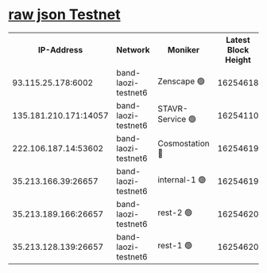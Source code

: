 
[raw json Testnet](https://rpc-check.bandt.stavr.tech/bandt/rpcbandt_result.json)
=

<table><tr><th>IP-Address</th><th>Network</th><th>Moniker</th><th>Latest Block Height</th><th>Earliest Block Height</th><th>Catching Up</th><th>Tx Index</th><th>Voting Power</th><th>Scan Time</th></tr><tr><td>93.115.25.178:6002</td><td>band-laozi-testnet6</td><td>Zenscape 🟢</td><td>16254618</td><td>12460001</td><td>False</td><td>on</td><td>0</td><td>2024-02-27T05:08:18.564875028UTC</td></tr><tr><td>135.181.210.171:14057</td><td>band-laozi-testnet6</td><td>STAVR-Service 🟢</td><td>16254110</td><td>15322501</td><td>False</td><td>on</td><td>0</td><td>2024-02-27T05:08:18.902072188UTC</td></tr><tr><td>222.106.187.14:53602</td><td>band-laozi-testnet6</td><td>Cosmostation 🔴</td><td>16254619</td><td>15423001</td><td>False</td><td>on</td><td>2203655</td><td>2024-02-27T05:08:20.291910882UTC</td></tr><tr><td>35.213.166.39:26657</td><td>band-laozi-testnet6</td><td>internal-1 🟢</td><td>16254619</td><td>16154619</td><td>False</td><td>on</td><td>0</td><td>2024-02-27T05:08:21.169812861UTC</td></tr><tr><td>35.213.189.166:26657</td><td>band-laozi-testnet6</td><td>rest-2 🟢</td><td>16254620</td><td>16154620</td><td>False</td><td>on</td><td>0</td><td>2024-02-27T05:08:22.072713386UTC</td></tr><tr><td>35.213.128.139:26657</td><td>band-laozi-testnet6</td><td>rest-1 🟢</td><td>16254620</td><td>16154620</td><td>False</td><td>on</td><td>0</td><td>2024-02-27T05:08:22.944266067UTC</td></tr></table>
